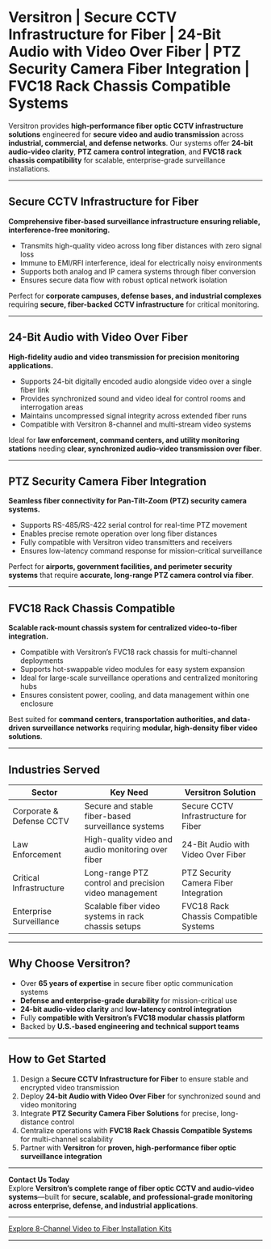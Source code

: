 # Versitron | Secure CCTV Infrastructure for Fiber | 24-Bit Audio with Video Over Fiber | PTZ Security Camera Fiber Integration | FVC18 Rack Chassis Compatible Systems

Versitron provides **high-performance fiber optic CCTV infrastructure solutions** engineered for **secure video and audio transmission** across **industrial, commercial, and defense networks**. Our systems offer **24-bit audio-video clarity**, **PTZ camera control integration**, and **FVC18 rack chassis compatibility** for scalable, enterprise-grade surveillance installations.

---

## Secure CCTV Infrastructure for Fiber

**Comprehensive fiber-based surveillance infrastructure ensuring reliable, interference-free monitoring.**

- Transmits high-quality video across long fiber distances with zero signal loss  
- Immune to EMI/RFI interference, ideal for electrically noisy environments  
- Supports both analog and IP camera systems through fiber conversion  
- Ensures secure data flow with robust optical network isolation  

Perfect for **corporate campuses, defense bases, and industrial complexes** requiring **secure, fiber-backed CCTV infrastructure** for critical monitoring.

---

## 24-Bit Audio with Video Over Fiber

**High-fidelity audio and video transmission for precision monitoring applications.**

- Supports 24-bit digitally encoded audio alongside video over a single fiber link  
- Provides synchronized sound and video ideal for control rooms and interrogation areas  
- Maintains uncompressed signal integrity across extended fiber runs  
- Compatible with Versitron 8-channel and multi-stream video systems  

Ideal for **law enforcement, command centers, and utility monitoring stations** needing **clear, synchronized audio-video transmission over fiber**.

---

## PTZ Security Camera Fiber Integration

**Seamless fiber connectivity for Pan-Tilt-Zoom (PTZ) security camera systems.**

- Supports RS-485/RS-422 serial control for real-time PTZ movement  
- Enables precise remote operation over long fiber distances  
- Fully compatible with Versitron video transmitters and receivers  
- Ensures low-latency command response for mission-critical surveillance  

Perfect for **airports, government facilities, and perimeter security systems** that require **accurate, long-range PTZ camera control via fiber**.

---

## FVC18 Rack Chassis Compatible

**Scalable rack-mount chassis system for centralized video-to-fiber integration.**

- Compatible with Versitron’s FVC18 rack chassis for multi-channel deployments  
- Supports hot-swappable video modules for easy system expansion  
- Ideal for large-scale surveillance operations and centralized monitoring hubs  
- Ensures consistent power, cooling, and data management within one enclosure  

Best suited for **command centers, transportation authorities, and data-driven surveillance networks** requiring **modular, high-density fiber video solutions**.

---

## Industries Served

| Sector                   | Key Need                                              | Versitron Solution                                      |
|---------------------------|-------------------------------------------------------|---------------------------------------------------------|
| Corporate & Defense CCTV  | Secure and stable fiber-based surveillance systems     | Secure CCTV Infrastructure for Fiber                    |
| Law Enforcement           | High-quality video and audio monitoring over fiber     | 24-Bit Audio with Video Over Fiber                      |
| Critical Infrastructure   | Long-range PTZ control and precision video management  | PTZ Security Camera Fiber Integration                   |
| Enterprise Surveillance   | Scalable fiber video systems in rack chassis setups    | FVC18 Rack Chassis Compatible Systems                   |

---

## Why Choose Versitron?

- Over **65 years of expertise** in secure fiber optic communication systems  
- **Defense and enterprise-grade durability** for mission-critical use  
- **24-bit audio-video clarity** and **low-latency control integration**  
- Fully **compatible with Versitron’s FVC18 modular chassis platform**  
- Backed by **U.S.-based engineering and technical support teams**  

---

## How to Get Started

1. Design a **Secure CCTV Infrastructure for Fiber** to ensure stable and encrypted video transmission  
2. Deploy **24-bit Audio with Video Over Fiber** for synchronized sound and video monitoring  
3. Integrate **PTZ Security Camera Fiber Solutions** for precise, long-distance control  
4. Centralize operations with **FVC18 Rack Chassis Compatible Systems** for multi-channel scalability  
5. Partner with **Versitron** for **proven, high-performance fiber optic surveillance integration**  

---

**Contact Us Today**  
Explore **Versitron’s complete range of fiber optic CCTV and audio-video systems**—built for **secure, scalable, and professional-grade monitoring across enterprise, defense, and industrial applications**.  

---

[Explore 8-Channel Video to Fiber Installation Kits](https://www.versitron.com/collections/8-channel-video-to-fiber-installation-kits)

---
